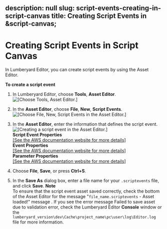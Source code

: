 description: null
slug: script-events-creating-in-script-canvas
title: Creating Script Events in &script-canvas;
---
# Creating Script Events in Script Canvas<a name="script-events-creating-in-script-canvas"></a>

In Lumberyard Editor, you can create script events by using the Asset Editor\.

**To create a script event**

1. In Lumberyard Editor, choose **Tools**, **Asset Editor**\.  
![\[Choose Tools, Asset Editor.\]](/images/userguide/script-canvas-script-events-1.png)

1. In the **Asset Editor**, choose **File**, **New**, **Script Events**\.  
![\[Choose File, New, Script Events in the Asset Editor.\]](/images/userguide/script-canvas-script-events-2.png)

1. In the **Asset Editor**, enter the information that defines the script event\.  
![\[Creating a script event in the Asset Editor.\]](/images/userguide/script-canvas-script-events-3.png)  
**Script Event Properties**    
[\[See the AWS documentation website for more details\]](http://docs.aws.amazon.com/lumberyard/latest/userguide/script-events-creating-in-script-canvas.html)  
**Event Properties**    
[\[See the AWS documentation website for more details\]](http://docs.aws.amazon.com/lumberyard/latest/userguide/script-events-creating-in-script-canvas.html)  
**Parameter Properties**    
[\[See the AWS documentation website for more details\]](http://docs.aws.amazon.com/lumberyard/latest/userguide/script-events-creating-in-script-canvas.html)

1. Choose **File**, **Save**, or press **Ctrl\+S**\.

1. In the **Save As** dialog box, enter a file name for your `.scriptevents` file, and click **Save**\. 
**Note**  
To ensure that the script event asset saved correctly, check the bottom of the Asset Editor for the message "`file_name.scriptevents` \- Asset loaded\!" message \. If you see the error message Failed to save asset due to validation error, check the Lumberyard Editor **Console** window or the `lumberyard_version\dev\Cache\project_name\pc\user\log\Editor.log` file for more information\. 
